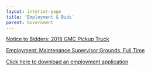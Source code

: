 ```yaml
---
layout: interior-page
title: 'Employment & Bids'
parent: Government
---
```


[Notice to Bidders: 2018 GMC Pickup Truck](https://storage.googleapis.com/static.rutherford-nj.com/finance/Employment/Advertisement%20for%20%202018%20GMC%20Pickup%20Truck.pdf)

[Employment: Maintenance Supervisor Grounds, Full Time](https://storage.googleapis.com/static.rutherford-nj.com/finance/Employment/Maintenance%20Supervisor%20Grounds%20Job%20Announcement.pdf)


[Click here to download an employment application](https://storage.googleapis.com/static.rutherford-nj.com/borough-clerk/permits-licenses/Employment%20Application.pdf)
